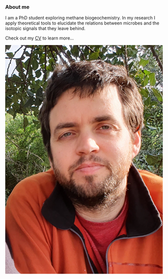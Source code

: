 ### About me
I am a PhD student exploring methane biogeochemistry. In my research I apply theoretical tools to elucidate the relations between microbes and the isotopic signals that they leave behind.  

Check out my [CV](cv.md) to learn more...

![JG](/assets/images/profile_pic1.jpg)
